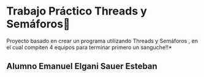 # Trabajo Práctico Threads y Semáforos🚀 <link href="path/to/css/icono-arg.css" rel="stylesheet">
Proyecto basado en crear un programa utilizando Threads y Semáforos , en el cual compiten 4 equipos para terminar primero un sanguche!!*
## Alumno Emanuel Elgani Sauer Esteban

